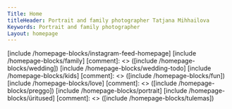 ```yaml
---
Title: Home
titleHeader: Portrait and family photographer Tatjana Mihhailova
Keywords: Portrait and family photographer
Layout: homepage
---
```

[include /homepage-blocks/instagram-feed-homepage]
[include /homepage-blocks/family]
[comment]: <> ([include /homepage-blocks/wedding])
[include /homepage-blocks/wedding-todo]
[include /homepage-blocks/kids]
[comment]: <> ([include /homepage-blocks/fun])
[include /homepage-blocks/love]
[comment]: <> ([include /homepage-blocks/preggo])
[include /homepage-blocks/portrait]
[include /homepage-blocks/üritused]
[comment]: <> ([include /homepage-blocks/tulemas])